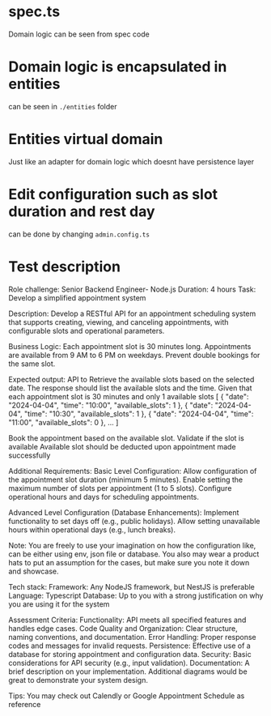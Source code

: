 # spec.ts
Domain logic can be seen from spec code

# Domain logic is encapsulated in entities
can be seen in `./entities` folder

# Entities virtual domain  
Just like an adapter for domain logic which doesnt have persistence layer

# Edit configuration such as slot duration and rest day
can be done by changing `admin.config.ts`


# Test description
Role challenge: Senior Backend Engineer- Node.js
Duration: 4 hours
Task: Develop a simplified appointment system

Description: 
Develop a RESTful API for an appointment scheduling system that supports creating, viewing, and canceling appointments, with configurable slots and operational parameters.


Business Logic:
Each appointment slot is 30 minutes long.
Appointments are available from 9 AM to 6 PM on weekdays.
Prevent double bookings for the same slot.

Expected output:
API to
Retrieve the available slots based on the selected date.
The response should list the available slots and the time. Given that each appointment slot is 30 minutes and only 1 available slots
[
   {
       "date": "2024-04-04",
       "time": "10:00",
       "available_slots": 1
   },
   {
       "date": "2024-04-04",
       "time": "10:30",
       "available_slots": 1
   },
   {
       "date": "2024-04-04",
       "time": "11:00",
       "available_slots": 0
   },
   ...
]

Book the appointment based on the available slot.
Validate if the slot is available
Available slot should be deducted upon appointment made successfully



Additional Requirements:
Basic Level Configuration:
Allow configuration of the appointment slot duration (minimum 5 minutes).
Enable setting the maximum number of slots per appointment (1 to 5 slots).
Configure operational hours and days for scheduling appointments.

Advanced Level Configuration (Database Enhancements):
Implement functionality to set days off (e.g., public holidays).
Allow setting unavailable hours within operational days (e.g., lunch breaks).

Note: You are freely to use your imagination on how the configuration like, can be either using env, json file or database. You also may wear a product hats to put an assumption for the cases, but make sure you note it down and showcase.


Tech stack:
Framework: Any NodeJS framework, but NestJS is preferable
Language: Typescript
Database: Up to you with a strong justification on why you are using it for the system

Assessment Criteria:
Functionality: API meets all specified features and handles edge cases.
Code Quality and Organization: Clear structure, naming conventions, and documentation.
Error Handling: Proper response codes and messages for invalid requests.
Persistence: Effective use of a database for storing appointment and configuration data.
Security: Basic considerations for API security (e.g., input validation).
Documentation: A brief description on your implementation. Additional diagrams would be great to demonstrate your system design.

Tips: You may check out Calendly or Google Appointment Schedule as reference
